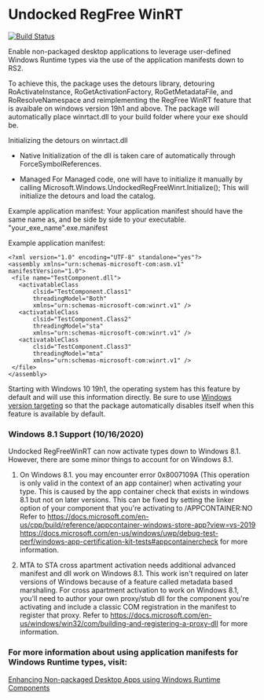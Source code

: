 # Undocked RegFree WinRT

[![Build Status](https://dev.azure.com/microsoft/Dart/_apis/build/status/Undocked%20RegFree%20WinRT%20Nuget?branchName=master)](https://dev.azure.com/microsoft/Dart/_build/latest?definitionId=47851&branchName=master)

Enable non-packaged desktop applications 
to leverage user-defined Windows Runtime types via the use of the 
application manifests down to RS2. 

To achieve this, the package uses the detours library, detouring RoActivateInstance, RoGetActivationFactory,
RoGetMetadataFile, and RoResolveNamespace and reimplementing the RegFree WinRT feature that is avaibale on windows version 19h1 and above. 
The package will automatically place winrtact.dll to your build folder where your exe should be.  

Initializing the detours on winrtact.dll
- Native
Initialization of the dll is taken care of automatically through ForceSymbolReferences. 

- Managed
For Managed code, one will have to initialize it manually by calling 
Microsoft.Windows.UndockedRegFreeWinrt.Initialize();
This will initialize the detours and load the catalog. 


Example application manifest:
Your application manifest should have the same name as, and be side by side to your executable.
"your_exe_name".exe.manifest


Example application manifest:
 ``` 
<?xml version="1.0" encoding="UTF-8" standalone="yes"?>
<assembly xmlns="urn:schemas-microsoft-com:asm.v1" manifestVersion="1.0">
  <file name="TestComponent.dll">
    <activatableClass
        clsid="TestComponent.Class1"
        threadingModel="Both"
        xmlns="urn:schemas-microsoft-com:winrt.v1" />
    <activatableClass
        clsid="TestComponent.Class2"
        threadingModel="sta"
        xmlns="urn:schemas-microsoft-com:winrt.v1" />
    <activatableClass
        clsid="TestComponent.Class3"
        threadingModel="mta"
        xmlns="urn:schemas-microsoft-com:winrt.v1" />
  </file>
</assembly>
 ``` 

Starting with Windows 10 19h1, the operating system has this feature by default and will use this information directly. Be sure to use [Windows version targeting](https://docs.microsoft.com/en-us/windows/win32/sysinfo/targeting-your-application-at-windows-8-1) so that the package automatically disables itself when this feature is available by default.

### Windows 8.1 Support (10/16/2020)
Undocked RegFreeWinRT can now activate types down to Windows 8.1. However, there are some minor things to account for on Windows 8.1. 

1) On Windows 8.1. you may encounter error 0x8007109A (This operation is only valid in the context of an app container) when activating your type. This is caused by the app container check that exists in windows 8.1 but not on later versions.
This can be fixed by setting the linker option of your component that you're activating to /APPCONTAINER:NO
Refer to 
https://docs.microsoft.com/en-us/cpp/build/reference/appcontainer-windows-store-app?view=vs-2019
https://docs.microsoft.com/en-us/windows/uwp/debug-test-perf/windows-app-certification-kit-tests#appcontainercheck
for more information. 

2) MTA to STA cross apartment activation needs additional advanced manifest and dll work on Windows 8.1. This work isn't required on later versions of Windows because of a feature called metadata based marshaling. 
For cross apartment activation to work on Windows 8.1, you'll need to author your own proxy/stub dll for the component you're activating and include a classic COM registration in the manifest to register that proxy.
Refer to 
https://docs.microsoft.com/en-us/windows/win32/com/building-and-registering-a-proxy-dll
for more information.

### For more information about using application manifests for Windows Runtime types, visit:
[Enhancing Non-packaged Desktop Apps using Windows Runtime Components](https://blogs.windows.com/windowsdeveloper/2019/04/30/enhancing-non-packaged-desktop-apps-using-windows-runtime-components/)


